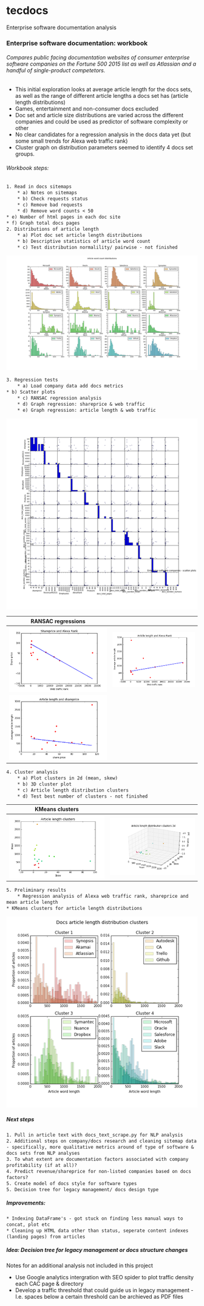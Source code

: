 # tecdocs
Enterprise software documentation analysis

### Enterprise software documentation: workbook

###### Compares public facing documentation websites of consumer enterprise software companies on the Fortune 500 2015 list as well as Atlassian and a handful of single-product competetors.
- This initial exploration looks at average article length for the docs sets, as well as the range of different article lengths a docs set has (article length distributions)
- Games, entertainment and non-consumer docs excluded
- Doc set and article size distributions are varied across the different companies and could be used as predictor of software complexity or other
- No clear candidates for a regression analysis in the docs data yet (but some small trends for Alexa web traffic rank)
- Cluster graph on distribution parameters seemed to identify 4 docs set groups.

###### Workbook steps:
    1. Read in docs sitemaps
        * a) Notes on sitemaps
        * b) Check requests status
        * c) Remove bad requests
        * d) Remove word counts < 50
	* e) Number of html pages in each doc site
	* f) Graph total docs pages
    2. Distributions of article length
        * a) Plot doc set article length distributions
        * b) Descriptive statistics of article word count
        * c) Test distribution normalility/ pairwise - not finished   
![g1](graphs/ALL_ArticleLengthDistributions_01.png)

    3. Regression tests
        * a) Load company data add docs metrics  
	* b) Scatter plots
        * c) RANSAC regression analysis
        * d) Graph regression: shareprice & web traffic
        * e) Graph regression: article length & web traffic
![g2](graphs/ALL_ScatterPlots_01.png)

| RANSAC regressions  |    |
| ------------- |:-------------:|
| ![g3](graphs/ArticleLength_RANSAC_shareprice_alexarank_01.png) | ![g4](graphs/ArticleLength_RANSAC_wordlen_alexarank_01.png) |
| ![g5](graphs/ArticleLength_RANSAC_wordlen_shareprice_01.png)   ||

    4. Cluster analysis 
        * a) Plot clusters in 2d (mean, skew)
        * b) 3D cluster plot
        * c) Article length distribution clusters
        * d) Test best number of clusters - not finished
| KMeans clusters |               |
| -------------   |:-------------:|
| ![g6](graphs/ArticleDistribution_clusters2dPlot.png) | ![g7](graphs/ALL_ArticleLengthDist_KMeans_3dPlot.png) |

    5. Preliminary results
        * Regression analysis of Alexa web traffic rank, shareprice and mean article length
	* KMeans clusters for article length distributions
![g8](graphs/ALL_ArticleLengthDist_ClusterResults_01.png)
	
        
##### Next steps
    1. Pull in article text with docs_text_scrape.py for NLP analysis
    2. Additional steps on company/docs research and cleaning sitemap data - specifically, more qualitative metrics around of type of software & docs sets from NLP analyses
    3. To what extent are documentation factors associated with company profitability (if at all)?
    4. Predict revenue/shareprice for non-listed companies based on docs factors?
    5. Create model of docs style for software types
    5. Decision tree for legacy management/ docs design type
    
##### Improvements:
    * Indexing DataFrame's - got stuck on finding less manual ways to concat, plot etc
    * Cleaning up HTML data other than status, seperate content indexes (landing pages) from articles 

##### Idea: Decision tree for legacy management or docs structure changes
Notes for an additional analysis not included in this project
* Use Google analytics intergration with SEO spider to plot traffic density each CAC page & directory
* Develop a traffic threshold that could guide us in legacy management - I.e. spaces below a certain threshold can be archieved as PDF files
        

